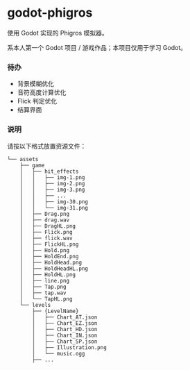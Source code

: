 # godot-phigros

使用 Godot 实现的 Phigros 模拟器。

系本人第一个 Godot 项目 / 游戏作品；本项目仅用于学习 Godot。

### 待办

- 背景模糊优化
- 音符高度计算优化
- Flick 判定优化
- 结算界面

### 说明

请按以下格式放置资源文件：
```
└── assets
    ├── game
    │   ├── hit_effects
    │   │   ├── img-1.png
    │   │   ├── img-2.png
    │   │   ├── img-3.png
    │   │   ├── ...
    │   │   ├── img-30.png
    │   │   └── img-31.png
    │   ├── Drag.png
    │   ├── drag.wav
    │   ├── DragHL.png
    │   ├── Flick.png
    │   ├── flick.wav
    │   ├── FlickHL.png
    │   ├── Hold.png
    │   ├── HoldEnd.png
    │   ├── HoldHead.png
    │   ├── HoldHeadHL.png
    │   ├── HoldHL.png
    │   ├── line.png
    │   ├── Tap.png
    │   ├── tap.wav
    │   └── TapHL.png
    └── levels
        ├── {LevelName}
        │   ├── Chart_AT.json
        │   ├── Chart_EZ.json
        │   ├── Chart_HD.json
        │   ├── Chart_IN.json
        │   ├── Chart_SP.json
        │   ├── Illustration.png
        │   └── music.ogg
        ├── ...
```
